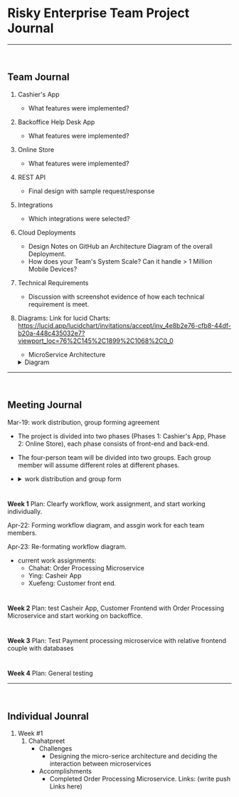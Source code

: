 #  Risky Enterprise Team Project Journal


--- 
&nbsp;

## Team Journal

1. Cashier's App
   - What features were implemented?
2. Backoffice Help Desk App
   - What features were implemented?
3. Online Store
   - What features were implemented?
4. REST API 
   - Final design with sample request/response
5. Integrations
   - Which integrations were selected?
6. Cloud Deployments
   - Design Notes on GitHub an Architecture Diagram of the overall Deployment.
   - How does your Team's System Scale?  Can it handle > 1 Million Mobile Devices?
7. Technical Requirements
   - Discussion with screenshot evidence of how each technical requirement is meet.
8. Diagrams:
   Link for lucid Charts: https://lucid.app/lucidchart/invitations/accept/inv_4e8b2e76-cfb8-44df-b20a-448c435032e7?viewport_loc=76%2C145%2C1899%2C1068%2C0_0

   * MicroService Architecture
   <details><summary>Diagram</summary><img src="images/MicroServiceArchitecture.png"></details>





--- 
&nbsp;
## Meeting Journal

Mar-19: work distribution, group forming agreement
   - The project is divided into two phases (Phases 1: Cashier's App, Phase 2: Online Store), each phase consists of front-end and back-end. 
   - The four-person team will be divided into two groups. Each group member will assume different roles at different phases.

   - <details><summary>work distribution and group form</summary><img src="images/work%20distribution%20and%20group%20form.png" width="700"></details>
#
__Week 1__ Plan: Clearfy workflow, work assignment, and start working individually. <br/>

Apr-22: Forming workflow diagram, and assgin work for each team members.

Apr-23: Re-formating workflow diagram.
  + current work assignments: 
    + Chahat: Order Processing Microservice
    + Ying: Casheir App 
    + Xuefeng: Customer front end.
#
__Week 2__ Plan: test Casheir App, Customer Frontend with Order Processing Microservice and start working on backoffice. <br/>


#
__Week 3__ Plan: Test Payment processing microservice with relative frontend couple with databases<br/>


#
__Week 4__ Plan: General testing<br/>

--- 
&nbsp;

## Individual Jounral
1. Week #1
   1. Chahatpreet
      * Challenges
         * Designing the micro-serice architecture and deciding the interaction between microservices
      * Accomplishments
         * Completed Order Processing Microservice.
         Links: (write push Links here)



